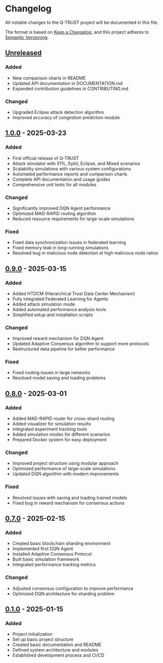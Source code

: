 # Changelog

All notable changes to the Q-TRUST project will be documented in this file.

The format is based on [Keep a Changelog](https://keepachangelog.com/en/1.0.0/),
and this project adheres to [Semantic Versioning](https://semver.org/spec/v2.0.0.html).

## [Unreleased]

### Added
- New comparison charts in README
- Updated API documentation in DOCUMENTATION.md
- Expanded contribution guidelines in CONTRIBUTING.md

### Changed
- Upgraded Eclipse attack detection algorithm
- Improved accuracy of congestion prediction module

## [1.0.0] - 2025-03-23

### Added
- First official release of Q-TRUST
- Attack simulator with 51%, Sybil, Eclipse, and Mixed scenarios
- Scalability simulations with various system configurations
- Automated performance reports and comparison charts
- Complete API documentation and usage guides
- Comprehensive unit tests for all modules

### Changed
- Significantly improved DQN Agent performance
- Optimized MAD-RAPID routing algorithm
- Reduced resource requirements for large-scale simulations

### Fixed
- Fixed data synchronization issues in federated learning
- Fixed memory leak in long-running simulations
- Resolved bug in malicious node detection at high malicious node ratios

## [0.9.0] - 2025-03-15

### Added
- Added HTDCM (Hierarchical Trust Data Center Mechanism)
- Fully integrated Federated Learning for Agents
- Added attack simulation mode
- Added automated performance analysis tools
- Simplified setup and installation scripts

### Changed
- Improved reward mechanism for DQN Agent
- Updated Adaptive Consensus algorithm to support more protocols
- Restructured data pipeline for better performance

### Fixed
- Fixed routing issues in large networks
- Resolved model saving and loading problems

## [0.8.0] - 2025-03-01

### Added
- Added MAD-RAPID router for cross-shard routing
- Added visualizer for simulation results
- Integrated experiment tracking tools
- Added simulation modes for different scenarios
- Prepared Docker system for easy deployment

### Changed
- Improved project structure using modular approach
- Optimized performance of large-scale simulations
- Updated DQN algorithm with modern improvements

### Fixed
- Resolved issues with saving and loading trained models
- Fixed bug in reward mechanism for consensus actions

## [0.7.0] - 2025-02-15

### Added
- Created basic blockchain sharding environment
- Implemented first DQN Agent
- Installed Adaptive Consensus Protocol
- Built basic simulation framework
- Integrated performance tracking metrics

### Changed
- Adjusted consensus configuration to improve performance
- Optimized DQN architecture for sharding problem

## [0.1.0] - 2025-01-15

### Added
- Project initialization
- Set up basic project structure
- Created basic documentation and README
- Defined system architecture and modules
- Established development process and CI/CD

[Unreleased]: https://github.com/username/qtrust/compare/v1.0.0...HEAD
[1.0.0]: https://github.com/username/qtrust/compare/v0.9.0...v1.0.0
[0.9.0]: https://github.com/username/qtrust/compare/v0.8.0...v0.9.0
[0.8.0]: https://github.com/username/qtrust/compare/v0.7.0...v0.8.0
[0.7.0]: https://github.com/username/qtrust/compare/v0.1.0...v0.7.0
[0.1.0]: https://github.com/username/qtrust/releases/tag/v0.1.0 